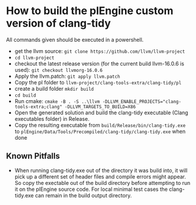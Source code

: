 # How to build the plEngine custom version of clang-tidy

All commands given should be executed in a powershell.

 * get the llvm source: `git clone https://github.com/llvm/llvm-project`
 * `cd llvm-project`
 * checkout the latest release version (for the current build llvm-16.0.6 is used): `git checkout llvmorg-16.0.6`
 * Apply the llvm.patch: `git apply llvm.patch`
 * Copy the pl folder to `llvm-project/clang-tools-extra/clang-tidy/pl`
 * create a build folder `mkdir build`
 * `cd build`
 * Run cmake: `cmake -B . -S ..\llvm -DLLVM_ENABLE_PROJECTS="clang-tools-extra;clang" -DLLVM_TARGETS_TO_BUILD=X86`
 * Open the generated solution and build the clang-tidy executable (Clang executables folder) in Release.
 * Copy the resulting executable from `build/Release/bin/clang-tidy.exe` to `plEngine/Data/Tools/Precompiled/clang-tidy/clang-tidy.exe` when done

## Known Pitfalls
 
 * When running clang-tidy.exe out of the directory it was build into, it will pick up a different set of header files and compile errors might appear. So copy the exectable out of the build directory before attempting to run it on the plEngine source code. For local minimal test cases the clang-tidy.exe can remain in the build output directory.